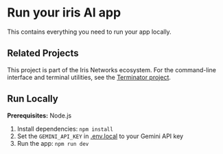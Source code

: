 # Run your iris AI app

This contains everything you need to run your app locally.

## Related Projects

This project is part of the Iris Networks ecosystem. For the command-line interface and terminal utilities, see the [Terminator project](../terminator).

## Run Locally

**Prerequisites:**  Node.js


1. Install dependencies:
   `npm install`
2. Set the `GEMINI_API_KEY` in [.env.local](.env.local) to your Gemini API key
3. Run the app:
   `npm run dev`
